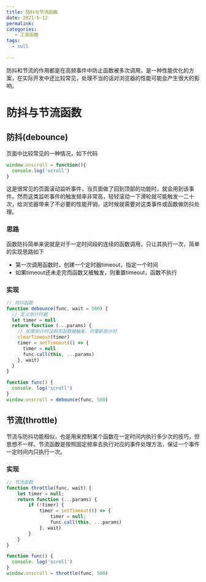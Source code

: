 ```yaml
---
title: 防抖与节流函数
date: 2021-5-12
permalink: 
categories: 
   - 工具函数
tags: 
  - null
  
---
```


防抖和节流的作用都是在高频事件中防止函数被多次调用，是一种性能优化的方案，在实际开发中还比较常见，处理不当的话对浏览器的性能可能会产生很大的影响。

<!-- more -->

# 防抖与节流函数

## 防抖(debounce)

页面中比较常见的一种情况，如下代码
```javascript
window.onscroll = function(){
  console.log('scroll')
}
```
这是很常见的页面滚动监听事件，当页面做了回到顶部的功能时，就会用到该事件。然而这类监听事件的触发频率非常高，轻轻滚动一下滑轮就可能触发一二十次，给浏览器带来了不必要的性能开销，这时候就需要对这类事件或函数做防抖处理。

### 思路
函数防抖简单来说就是对于一定时间段的连续的函数调用，只让其执行一次，简单的实现思路如下
- 第一次调用函数时，创建一个定时器timeout，指定一个时间
- 如果timeout还未走完而函数又被触发，则重置timeout，函数不执行

### 实现

```javascript
// 防抖函数
function debounce(func, wait = 500) {
  // 定义倒计时器
  let timer = null
  return function (...params) {
    // 如果倒计时没跑完函数被触发，则重新倒计时
    clearTimeout(timer)
    timer = setTimeout(() => {
      timer = null
      func.call(this, ...params)
    }, wait)
  }
}

function func() {
  console. log('scroll')
}
window.onscroll = debounce(func, 500)
```


## 节流(throttle)

节流与防抖功能相似，也是用来控制某个函数在一定时间内执行多少次的技巧，但思想不一样。节流函数是按照固定频率去执行对应的事件处理方法，保证一个事件一定时间内只执行一次。

### 实现

```javascript
// 节流函数
function throttle(func, wait) {
    let timer = null;
    return function (...params) {
        if (!timer) {
            timer = setTimeout(() => {
                timer = null;
                func.call(this, ...params)
            }, wait)
        }
    }
}

function func() {
  console. log('scroll')
}
window.onscroll = throttle(func, 500)
```



